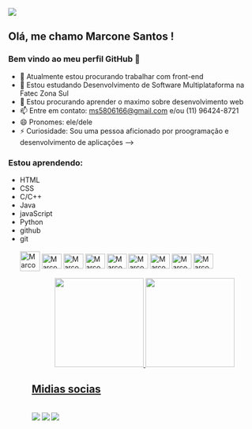 ![](http://clubedosgeeks.com.br/wp-content/uploads/2016/01/dormrm.gif)

## Olá, me chamo Marcone Santos ! 
### Bem vindo ao meu perfil GitHub 👋

- 🔭 Atualmente estou procurando trabalhar com front-end
- 🌱 Estou estudando Desenvolvimento de Software Multiplataforma na Fatec Zona Sul
- 👯 Estou procurando aprender o maximo sobre desenvolvimento web
- 📫 Entre em contato: ms5806166@gmail.com e/ou (11) 96424-8721
- 😄 Pronomes: ele/dele
- ⚡ Curiosidade: Sou uma pessoa aficionado por proogramação e desenvolvimento de aplicações
-->

<h3>Estou aprendendo:</h3>
<ul>
    <li>HTML</li>
    <li>CSS</li>
    <li>C/C++</li>
    <li>Java</li>
    <li>javaScript</li>
    <li>Python</li>
    <li>github</li>
    <li>git</li>
    <div style="display: inline_block"><br>
      <img align="center" alt="Marcone-git" width="40" src="https://img.icons8.com/color/48/000000/github--v1.png"/>
      <img align="center" alt="Marcone-git" height="30" width="40" src="https://icongr.am/devicon/git-original.svg?size=40&color=currentColor" />
      <img align="center" alt="Marcone-css3" height="30" width="40" src="https://cdn.jsdelivr.net/gh/devicons/devicon/icons/css3/css3-original-wordmark.svg" />
      <img align="center" alt="Marcone-HTML5" height="30" width="40" src="https://cdn.jsdelivr.net/gh/devicons/devicon/icons/html5/html5-original-wordmark.svg" />
      <img align="center" alt="Marcone-C" height="30" width="40" src="https://cdn.jsdelivr.net/gh/devicons/devicon/icons/c/c-original.svg" />
      <img align="center" alt="Marcone-Cpp" height="30" width="40" src="https://cdn.jsdelivr.net/gh/devicons/devicon/icons/cplusplus/cplusplus-original.svg" />
      <img align="center" alt="Marcone-js" height="30" width="40" src="https://cdn.jsdelivr.net/gh/devicons/devicon/icons/javascript/javascript-original.svg" />
      <img align="center" alt="Marcone-java" height="30" width="40" src="https://cdn.jsdelivr.net/gh/devicons/devicon/icons/java/java-original.svg" />
      <img align="center" alt="Marcone-Python" height="30" width="40" src="https://cdn.jsdelivr.net/gh/devicons/devicon/icons/python/python-original-wordmark.svg" />
    </div>
<ul>
<div align="center">
  <a href="https://github.com/Marcone-Santos1">
  <img height="180em" src="https://github-readme-stats.vercel.app/api?username=Marcone-Santos1&show_icons=true&theme=github_dark&include_all_commits=true&count_private=true"/>
  <img height="180em" src="https://github-readme-stats.vercel.app/api/top-langs/?username=Marcone-Santos1&layout=compact&langs_count=7&theme=github_dark"/>
  </div>
  <div> 
    <h2>Midias socias</h2><br>
  <a href="https://instagram.com/marcone231" target="_blank"><img src="https://img.shields.io/badge/-Instagram-%23E4405F?style=for-the-badge&logo=instagram&logoColor=white" target="_blank"></a>
  <a href="https://www.linkedin.com/in/marcone-santos-5706831a8" target="_blank"><img src="https://img.shields.io/badge/-LinkedIn-%230077B5?style=for-the-badge&logo=linkedin&logoColor=white" target="_blank"></a>
  <a href="mailto:ms5806166@gmail.com"><img src="https://res.cloudinary.com/practicaldev/image/fetch/s--C75QF96b--/c_limit%2Cf_auto%2Cfl_progressive%2Cq_auto%2Cw_880/https://img.shields.io/badge/Gmail-D14836%3Fstyle%3Dfor-the-badge%26logo%3Dgmail%26logoColor%3Dwhite"></a>
</div>
